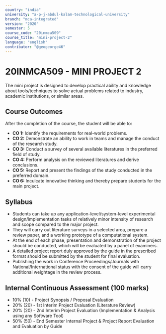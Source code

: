 ```yaml
---
country: "india"
university: "a-p-j-abdul-kalam-technological-university"
branch: "mca-integrated"
version: "2020"
semester: 5
course_code: "20inmca509"
course_title: "mini-project-2"
language: "english"
contributor: "@geogeorge46"
---
```


# 20INMCA509 - MINI PROJECT 2

The mini project is designed to develop practical ability and knowledge about tools/techniques to solve actual problems related to industry, academic institutions, or similar areas.

## Course Outcomes
After the completion of the course, the student will be able to:

- **CO 1:** Identify the requirements for real-world problems.  
- **CO 2:** Demonstrate an ability to work in teams and manage the conduct of the research study.  
- **CO 3:** Conduct a survey of several available literatures in the preferred field of study.  
- **CO 4:** Perform analysis on the reviewed literatures and derive conclusions.  
- **CO 5:** Report and present the findings of the study conducted in the preferred domain.  
- **CO 6:** Inculcate innovative thinking and thereby prepare students for the main project.

## Syllabus
- Students can take up any application-level/system-level experimental design/implementation tasks of relatively minor intensity of research and scope compared to the major project.  
- They will carry out literature surveys in a selected area, prepare a review paper, and a working prototype of a computational system.  
- At the end of each phase, presentation and demonstration of the project should be conducted, which will be evaluated by a panel of examiners.  
- A detailed project report duly approved by the guide in the prescribed format should be submitted by the student for final evaluation.  
- Publishing the work in Conference Proceedings/Journals with National/International status with the consent of the guide will carry additional weightage in the review process.

## Internal Continuous Assessment (100 marks)
- 10% (10) - Project Synopsis / Proposal Evaluation  
- 20% (20) - 1st Interim Project Evaluation (Literature Review)  
- 20% (20) - 2nd Interim Project Evaluation (Implementation & Analysis using any Software Tool)  
- 50% (50) - End Semester Internal Project & Project Report Evaluation and Evaluation by Guide
